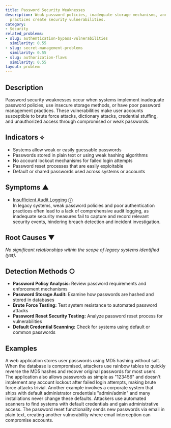 ```yaml
---
title: Password Security Weaknesses
description: Weak password policies, inadequate storage mechanisms, and poor authentication
  practices create security vulnerabilities.
category:
- Security
related_problems:
- slug: authentication-bypass-vulnerabilities
  similarity: 0.55
- slug: secret-management-problems
  similarity: 0.55
- slug: authorization-flaws
  similarity: 0.55
layout: problem
---
```


## Description

Password security weaknesses occur when systems implement inadequate password policies, use insecure storage methods, or have poor password management practices. These vulnerabilities make user accounts susceptible to brute force attacks, dictionary attacks, credential stuffing, and unauthorized access through compromised or weak passwords.


## Indicators ⟡

- Systems allow weak or easily guessable passwords
- Passwords stored in plain text or using weak hashing algorithms
- No account lockout mechanisms for failed login attempts
- Password reset processes that are easily exploitable
- Default or shared passwords used across systems or accounts


## Symptoms ▲

- [Insufficient Audit Logging](insufficient-audit-logging.md) <span class="info-tooltip" title="Confidence: 0.425, Strength: 0.850">ⓘ</span>
<br/>  In legacy systems, weak password policies and poor authentication practices often lead to a lack of comprehensive audit logging, as inadequate security measures fail to capture and record relevant security events, hindering breach detection and incident investigation.

## Root Causes ▼

*No significant relationships within the scope of legacy systems identified (yet).*

## Detection Methods ○

- **Password Policy Analysis:** Review password requirements and enforcement mechanisms
- **Password Storage Audit:** Examine how passwords are hashed and stored in databases
- **Brute Force Testing:** Test system resistance to automated password attacks
- **Password Reset Security Testing:** Analyze password reset process for vulnerabilities
- **Default Credential Scanning:** Check for systems using default or common passwords


## Examples

A web application stores user passwords using MD5 hashing without salt. When the database is compromised, attackers use rainbow tables to quickly reverse the MD5 hashes and recover original passwords for most users. The application also allows passwords as simple as "123456" and doesn't implement any account lockout after failed login attempts, making brute force attacks trivial. Another example involves a corporate system that ships with default administrator credentials "admin/admin" and many installations never change these defaults. Attackers use automated scanners to find systems with default credentials and gain administrative access. The password reset functionality sends new passwords via email in plain text, creating another vulnerability where email interception can compromise accounts.
